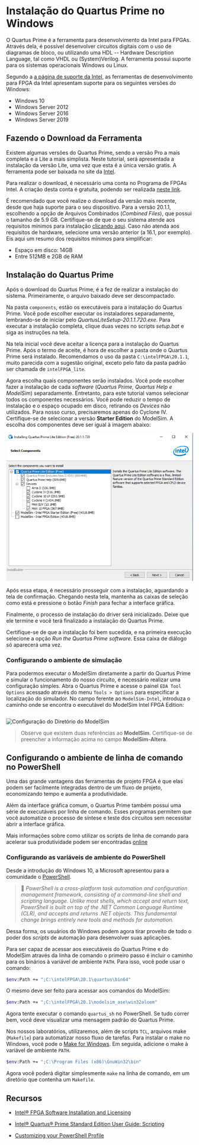 # Instalação do Quartus Prime no Windows

O Quartus Prime é a ferramenta para desenvolvimento da Intel para FPGAs. Através dela, é possível desenvolver circuitos digitais com o uso de diagramas de bloco, ou utilizando uma HDL -- Hardware Description Language, tal como VHDL ou (System)Verilog. A ferramenta possui suporte para os sistemas operacionais Windows ou Linux.

Segundo a [a página de suporte da Intel](https://www.intel.com/content/www/us/en/programmable/support/support-resources/download/os-support.html), as ferramentas de desenvolvimento para FPGA da Intel apresentam suporte para os seguintes versões do Windows:

- Windows 10
- Windows Server 2012
- Windows Server 2016
- Windows Server 2019

## Fazendo o Download da Ferramenta

Existem algumas versões do Quartus Prime, sendo a versão Pro a mais completa e a Lite a mais simplista. Neste tutorial, será apresentada a instalação da versão Lite, uma vez que esta é a única versão gratis. A ferramenta pode ser baixada no site da [Intel](https://www.intel.com/content/www/us/en/collections/products/fpga/software/downloads.html?edition=lite&platform=windows&s=Newest&f:guidetmD240C377263B4C70A4EA0E452D0182CA=%5BIntel®%20Quartus®%20Prime%20Design%20Software%3BIntel®%20Quartus®%20Prime%20Lite%20Edition%5D&f:os-rdc=%5BMicrosoft%20Windows*%5D).

Para realizar o download, é necessário uma conta no Programa de FPGAs Intel. A criação desta conta é gratuita, podendo ser realizada [neste link](https://www.intel.com/content/www/us/en/forms/fpga/fpga-individual-registration.html).

É recomendado que você realize o download da versão mais recente, desde que haja suporte para o seu dispositivo. Para a versão 20.1.1, escolhendo a opção de Arquivos Combinados (_Combined Files_), que possui o tamanho de 5.9 GB. Certifique-se de que o seu sistema atende aos requisitos mínimos para instalação [clicando aqui](https://www.intel.com/content/www/us/en/software-kit/660907/intel-quartus-prime-lite-edition-design-software-version-20-1-1-for-windows.html). Caso não atenda aos requisitos de hardware, selecione uma versão anterior (a 16.1, por exemplo). Eis aqui um resumo dos requisitos mínimos para simplificar:

- Espaço em disco: 14GB
- Entre 512MB e 2GB de RAM

## Instalação do Quartus Prime

Após o download do Quartus Prime, é a fez de realizar a instalação do sistema. Primeiramente, o arquivo baixado deve ser descompactado.

Na pasta `components`, estão os executáveis para a instalação do Quartus Prime. Você pode escolher executar os instaladores separadamente, lembrando-se de iniciar pelo _QuartusLiteSetup-20.1.1.720.exe_. Para executar a instalação completa, clique duas vezes no scripts _setup.bat_ e siga as instruções na tela.

Na tela inicial você deve aceitar a licença para a instalação do Quartus Prime. Após o termo de aceite, é hora de escolher a pasta onde o Quartus Prime será instalado. Recomendamos o uso da pasta `C:\intelFPGA\20.1.1`, muito parecida com a sugestão original, exceto pelo fato da pasta padrão ser chamada de `intelFPGA_lite`.

Agora escolha quais componentes serão instalados. Você pode escolher fazer a instalação de cada _software_ (_Quartus Prime, Quartus Help e ModelSim_) separadamente. Entretanto, para este tutorial vamos selecionar todos os componentes necessários. Você pode reduzir o tempo de instalação e o espaço ocupado em disco, retirando os _Devices_ não utilizados. Para nosso curso, precisaremos apenas do Cyclone IV. Certifique-se de selecionar a versão **Starter Edition** do ModelSim. A escolha dos componentes deve ser igual à imagem abaixo:

![Componentes que devem ser instalados nesta parte do tutorial](../../img/windows-components.png)

Após essa etapa, é necessário prosseguir com a instalação, aguardando a tela de confirmação. Chegando nesta tela, mantenha as caixas de seleção como está e pressione o botão _Finish_ para fechar a interface gráfica.

Finalmente, o processo de instalação do driver será inicializado. Deixe que ele termine e você terá finalizado a instalação do Quartus Prime.

Certifique-se de que a instalação foi bem sucedida, e na primeira execução selecione a opção _Run the Quartus Prime software_. Essa caixa de diálogo só aparecerá uma vez.

### Configurando o ambiente de simulação

Para podermos executar o ModelSim diretamente a partir do Quartus Prime e simular o funcionamento do nosso circuito, é necessário realizar uma configuração simples. Abra o Quartus Prime e acesse o painel `EDA Tool Options` acessado através do menu `Tools > Options` para especificar a localização do simulador. No campo ferente ao `ModelSim-Intel`, introduza o caminho onde se encontra o executável do ModelSim Intel FPGA Edition:

```<QUARTUS_INSTALL_DIR>/modelsim_ase/win32aloem

```

![Configuração do Diretório do ModelSim](https://github.com/GCET231/tutorial3-simulacao-hdl/blob/main/Quartus-Prime-ModelSim/images/91-eda_tools.png)

> Observe que existem duas referências ao **ModelSim**. Certifique-se de preencher a informação acima no campo **ModelSim-Altera**.

## Configurando o ambiente de linha de comando no PowerShell

Uma das grande vantagens das ferramentas de projeto FPGA é que elas podem ser facilmente integradas dentro de um fluxo de projeto, economizando tempo e aumenta a produtividade.

Além da interface gráfica comum, o Quartus Prime também possui uma série de executáveis por linha de comando. Esses programas permitem que você automatize o processo de síntese e teste dos circuitos sem necessitar abrir a interface gráfica.

Mais informações sobre como utilizar os scripts de linha de comando para acelerar sua produtividade podem ser encontradas [online](https://www.intel.com/content/dam/www/programmable/us/en/pdfs/literature/ug/ug-qps-scripting.pdf)

### Configurando as variáveis de ambiente do PowerShell

Desde a introdução do Windows 10, a Microsoft apresentou para a comunidade o [PowerShell](https://docs.microsoft.com/en-us/powershell/).

> 💬 _PowerShell is a cross-platform task automation and configuration management framework, consisting of a command-line shell and scripting language. Unlike most shells, which accept and return text, PowerShell is built on top of the .NET Common Language Runtime (CLR), and accepts and returns .NET objects. This fundamental change brings entirely new tools and methods for automation._

Dessa forma, os usuários do Windows podem agora tirar proveito de todo o poder dos _scripts_ de automação para desenvolver suas aplicações.

Para ser capaz de acessar aos executáveis do Quartus Prime e do ModelSim através da linha de comando o primeiro passo é incluir o caminho para os binários à variável de ambiente `PATH`. Para isso, você pode usar o comando:

```bash
$env:Path += ";C:\intelFPGA\20.1\quartus\bin64"
```

O mesmo deve ser feito para acessar aos comandos do ModelSim:

```bash
$env:Path += ";C:\intelFPGA\20.1\modelsim_ase\win32aloem"
```

Agora tente executar o comando `quartus_sh` no PowerShell. Se tudo correr bem, você deve visualizar uma mensagem padrão do Quartus Prime.

Nos nossos laboratórios, utilizaremos, além de scripts `TCL`, arquivos make (`Makefile`) para automatizar nosso fluxo de tarefas. Para instalar o make no Windows, você pode o [Make for Windows](http://gnuwin32.sourceforge.net/packages/make.htm). Em seguida, adicione o make à variável de ambiente `PATH`.

```bash
$env:Path += ";C:\Program Files (x86)\GnuWin32\bin"
```

Agora você poderá digitar simplesmente `make` na linha de comando, em um diretório que contenha um `Makefile`.

## Recursos

- [Intel® FPGA Software Installation and Licensing](https://www.intel.com/content/dam/www/programmable/us/en/pdfs/literature/manual/quartus_install.pdf)

- [Intel® Quartus® Prime Standard Edition User Guide: Scripting](https://www.intel.com/content/dam/www/programmable/us/en/pdfs/literature/ug/ug-qps-scripting.pdf)

- [Customizing your PowerShell Profile](https://www.howtogeek.com/50236/customizing-your-powershell-profile/)
